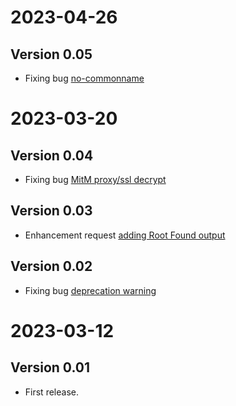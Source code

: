 # 2023-04-26
## Version 0.05
* Fixing bug [no-commonname](https://github.com/TheScriptGuy/getCertificateChain/issues/9)

# 2023-03-20
## Version 0.04
* Fixing bug [MitM proxy/ssl decrypt](https://github.com/TheScriptGuy/getCertificateChain/issues/5)

## Version 0.03
* Enhancement request [adding Root Found output](https://github.com/TheScriptGuy/getCertificateChain/issues/2)

## Version 0.02
* Fixing bug [deprecation warning](https://github.com/TheScriptGuy/getCertificateChain/issues/1)

# 2023-03-12
## Version 0.01
* First release.
